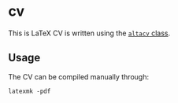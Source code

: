 # cv

This is LaTeX CV is written using the [`altacv` class](https://github.com/liantze/AltaCV).

## Usage

The CV can be compiled manually through:

```
latexmk -pdf
```
